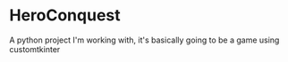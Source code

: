 # HeroConquest
A python project I'm working with, it's basically going to be a game using customtkinter 
